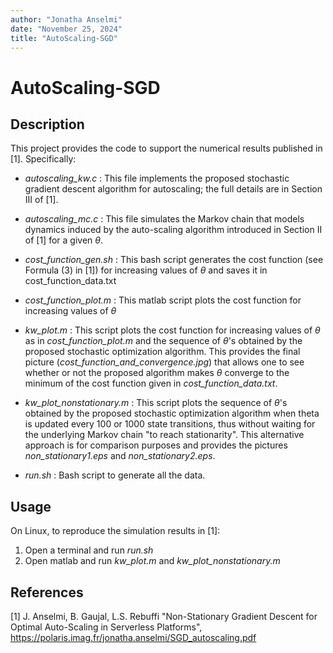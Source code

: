 ```yaml
---
author: "Jonatha Anselmi"
date: "November 25, 2024"
title: "AutoScaling-SGD"
---
```


# AutoScaling-SGD

## Description

This project provides the code to support the numerical results published in [1]. Specifically:

- *autoscaling_kw.c* :
This file implements the proposed stochastic gradient descent algorithm for autoscaling; the full details are in Section III of [1]. 

- *autoscaling_mc.c* :
This file simulates the Markov chain that models dynamics induced by the auto-scaling algorithm introduced in Section II of [1] for a given $\theta$.

- *cost_function_gen.sh* :
This bash script generates the cost function (see Formula (3) in [1]) for increasing values of $\theta$ and saves it in cost_function_data.txt

- *cost_function_plot.m* :
This matlab script plots the cost function for increasing values of $\theta$

- *kw_plot.m* :
This script plots the cost function for increasing values of $\theta$ as in *cost_function_plot.m* and the sequence of $\theta$'s obtained by the proposed stochastic optimization algorithm. This provides the final picture (*cost_function_and_convergence.jpg*) that allows one to see whether or not the proposed algorithm makes $\theta$ converge to the minimum of the cost function given in *cost_function_data.txt*.

- *kw_plot_nonstationary.m* :
This script plots the sequence of $\theta$'s obtained by the proposed stochastic optimization algorithm when theta is updated every 100 or 1000 state transitions, thus without waiting for the underlying Markov chain "to reach stationarity". This alternative approach is for comparison purposes and provides the pictures *non_stationary1.eps* and *non_stationary2.eps*.

- *run.sh* :
Bash script to generate all the data.

## Usage

On Linux, to reproduce the simulation results in [1]:

 1.  Open a terminal and run *run.sh*
 2.  Open matlab and run *kw_plot.m* and  *kw_plot_nonstationary.m*


## References

[1] J. Anselmi, B. Gaujal, L.S. Rebuffi "Non-Stationary Gradient Descent for Optimal Auto-Scaling in Serverless Platforms", https://polaris.imag.fr/jonatha.anselmi/SGD_autoscaling.pdf
